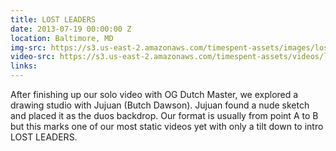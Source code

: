 ```yaml
---
title: LOST LEADERS
date: 2013-07-19 00:00:00 Z
location: Baltimore, MD
img-src: https://s3.us-east-2.amazonaws.com/timespent-assets/images/lost-leaders.png
video-src: https://s3.us-east-2.amazonaws.com/timespent-assets/videos/lost-leaders.mp4
links: 
---
```


After finishing up our solo video with OG Dutch Master, we explored a drawing studio with Jujuan (Butch Dawson). Jujuan found a nude sketch and placed it as the duos backdrop. Our format is usually from point A to B but this marks one of our most static videos yet with only a tilt down to intro LOST LEADERS.
